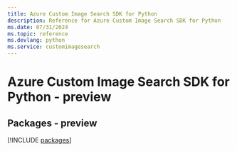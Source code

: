 ```yaml
---
title: Azure Custom Image Search SDK for Python
description: Reference for Azure Custom Image Search SDK for Python
ms.date: 07/31/2024
ms.topic: reference
ms.devlang: python
ms.service: customimagesearch
---
```

# Azure Custom Image Search SDK for Python - preview
## Packages - preview
[!INCLUDE [packages](custom-image-search-index.md)]